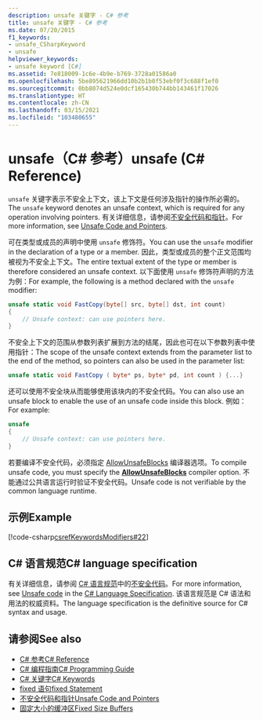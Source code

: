 ```yaml
---
description: unsafe 关键字 - C# 参考
title: unsafe 关键字 - C# 参考
ms.date: 07/20/2015
f1_keywords:
- unsafe_CSharpKeyword
- unsafe
helpviewer_keywords:
- unsafe keyword [C#]
ms.assetid: 7e818009-1c6e-4b9e-b769-3728a01586a0
ms.openlocfilehash: 5be895621966dd10b2b1b0f53ebf0f3c688f1ef0
ms.sourcegitcommit: 0bb8074d524e0dcf165430b744bb143461f17026
ms.translationtype: HT
ms.contentlocale: zh-CN
ms.lasthandoff: 03/15/2021
ms.locfileid: "103480655"
---
```

# <a name="unsafe-c-reference"></a><span data-ttu-id="4fb53-103">unsafe（C# 参考）</span><span class="sxs-lookup"><span data-stu-id="4fb53-103">unsafe (C# Reference)</span></span>

<span data-ttu-id="4fb53-104">`unsafe` 关键字表示不安全上下文，该上下文是任何涉及指针的操作所必需的。</span><span class="sxs-lookup"><span data-stu-id="4fb53-104">The `unsafe` keyword denotes an unsafe context, which is required for any operation involving pointers.</span></span> <span data-ttu-id="4fb53-105">有关详细信息，请参阅[不安全代码和指针](../../programming-guide/unsafe-code-pointers/index.md)。</span><span class="sxs-lookup"><span data-stu-id="4fb53-105">For more information, see [Unsafe Code and Pointers](../../programming-guide/unsafe-code-pointers/index.md).</span></span>

<span data-ttu-id="4fb53-106">可在类型或成员的声明中使用 `unsafe` 修饰符。</span><span class="sxs-lookup"><span data-stu-id="4fb53-106">You can use the `unsafe` modifier in the declaration of a type or a member.</span></span> <span data-ttu-id="4fb53-107">因此，类型或成员的整个正文范围均被视为不安全上下文。</span><span class="sxs-lookup"><span data-stu-id="4fb53-107">The entire textual extent of the type or member is therefore considered an unsafe context.</span></span> <span data-ttu-id="4fb53-108">以下面使用 `unsafe` 修饰符声明的方法为例：</span><span class="sxs-lookup"><span data-stu-id="4fb53-108">For example, the following is a method declared with the `unsafe` modifier:</span></span>

```csharp
unsafe static void FastCopy(byte[] src, byte[] dst, int count)
{
    // Unsafe context: can use pointers here.
}
```

<span data-ttu-id="4fb53-109">不安全上下文的范围从参数列表扩展到方法的结尾，因此也可在以下参数列表中使用指针：</span><span class="sxs-lookup"><span data-stu-id="4fb53-109">The scope of the unsafe context extends from the parameter list to the end of the method, so pointers can also be used in the parameter list:</span></span>

```csharp
unsafe static void FastCopy ( byte* ps, byte* pd, int count ) {...}
```

<span data-ttu-id="4fb53-110">还可以使用不安全块从而能够使用该块内的不安全代码。</span><span class="sxs-lookup"><span data-stu-id="4fb53-110">You can also use an unsafe block to enable the use of an unsafe code inside this block.</span></span> <span data-ttu-id="4fb53-111">例如：</span><span class="sxs-lookup"><span data-stu-id="4fb53-111">For example:</span></span>

```csharp
unsafe
{
    // Unsafe context: can use pointers here.
}
```

<span data-ttu-id="4fb53-112">若要编译不安全代码，必须指定 [AllowUnsafeBlocks](../compiler-options/language.md#allowunsafeblocks) 编译器选项。</span><span class="sxs-lookup"><span data-stu-id="4fb53-112">To compile unsafe code, you must specify the [**AllowUnsafeBlocks**](../compiler-options/language.md#allowunsafeblocks) compiler option.</span></span> <span data-ttu-id="4fb53-113">不能通过公共语言运行时验证不安全代码。</span><span class="sxs-lookup"><span data-stu-id="4fb53-113">Unsafe code is not verifiable by the common language runtime.</span></span>

## <a name="example"></a><span data-ttu-id="4fb53-114">示例</span><span class="sxs-lookup"><span data-stu-id="4fb53-114">Example</span></span>

[!code-csharp[csrefKeywordsModifiers#22](~/samples/snippets/csharp/VS_Snippets_VBCSharp/csrefKeywordsModifiers/CS/csrefKeywordsModifiers.cs#22)]

## <a name="c-language-specification"></a><span data-ttu-id="4fb53-115">C# 语言规范</span><span class="sxs-lookup"><span data-stu-id="4fb53-115">C# language specification</span></span>

<span data-ttu-id="4fb53-116">有关详细信息，请参阅 [C# 语言规范](/dotnet/csharp/language-reference/language-specification/introduction)中的[不安全代码](~/_csharplang/spec/unsafe-code.md)。</span><span class="sxs-lookup"><span data-stu-id="4fb53-116">For more information, see [Unsafe code](~/_csharplang/spec/unsafe-code.md) in the [C# Language Specification](/dotnet/csharp/language-reference/language-specification/introduction).</span></span> <span data-ttu-id="4fb53-117">该语言规范是 C# 语法和用法的权威资料。</span><span class="sxs-lookup"><span data-stu-id="4fb53-117">The language specification is the definitive source for C# syntax and usage.</span></span>

## <a name="see-also"></a><span data-ttu-id="4fb53-118">请参阅</span><span class="sxs-lookup"><span data-stu-id="4fb53-118">See also</span></span>

- [<span data-ttu-id="4fb53-119">C# 参考</span><span class="sxs-lookup"><span data-stu-id="4fb53-119">C# Reference</span></span>](../index.md)
- [<span data-ttu-id="4fb53-120">C# 编程指南</span><span class="sxs-lookup"><span data-stu-id="4fb53-120">C# Programming Guide</span></span>](../../programming-guide/index.md)
- [<span data-ttu-id="4fb53-121">C# 关键字</span><span class="sxs-lookup"><span data-stu-id="4fb53-121">C# Keywords</span></span>](index.md)
- [<span data-ttu-id="4fb53-122">fixed 语句</span><span class="sxs-lookup"><span data-stu-id="4fb53-122">fixed Statement</span></span>](fixed-statement.md)
- [<span data-ttu-id="4fb53-123">不安全代码和指针</span><span class="sxs-lookup"><span data-stu-id="4fb53-123">Unsafe Code and Pointers</span></span>](../../programming-guide/unsafe-code-pointers/index.md)
- [<span data-ttu-id="4fb53-124">固定大小的缓冲区</span><span class="sxs-lookup"><span data-stu-id="4fb53-124">Fixed Size Buffers</span></span>](../../programming-guide/unsafe-code-pointers/fixed-size-buffers.md)

